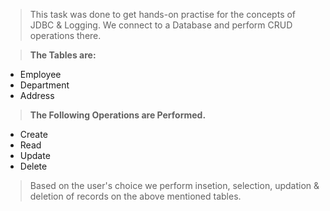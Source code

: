 > This task was done to get hands-on practise for the concepts of JDBC & Logging. We connect to a Database and perform CRUD operations there.

> **The Tables are:** 
* Employee
* Department
* Address

> **The Following Operations are Performed.**  
* Create
* Read  
* Update
* Delete

>Based on the user's choice we perform insetion, selection, updation & deletion of records on the above mentioned tables.